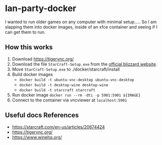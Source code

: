 # lan-party-docker

I wanted to run older games on any computer with minimal setup.....
So I am slapping them into docker images, inside of
an xfce container and seeing if I can get them to run.

## How this works

1. Download https://tigervnc.org/
2. Download the file `StarCraft-Setup.exe` from the [official blizzard website](https://starcraft.com/en-us/articles/20674424).
3. Move `StarCraft-Setup.exe` to ./docker/starcraft/install
4. Build docker images
    * `docker build -t ubuntu-vnc-desktop ubuntu-vnc-desktop`
    * `docker build -t desktop-wine desktop-wine`
    * `docker build -t starcraft starcraft`
5. Run docker image `docker run --rm -dti -p 5901:5901 ${IMAGE}`
6. Connect to the container via vncviewer at `localhost:5901`

## Useful docs References

* <https://starcraft.com/en-us/articles/20674424>
* <https://tigervnc.org/>
* <https://www.winehq.org/>
